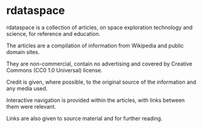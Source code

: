 # rdataspace
rdataspace is a collection of articles, on space exploration technology and science, for reference and education.

The articles are a compilation of information from Wikipedia and public domain sites.

They are non-commercial, contain no advertising and covered by Creative Commons (CC0 1.0 Universal) license.

Credit is given, where possible, to the original source of the information and any media used.

Interactive navigation is provided within the articles, with links between them were relevant.

Links are also given to source material and for further reading.